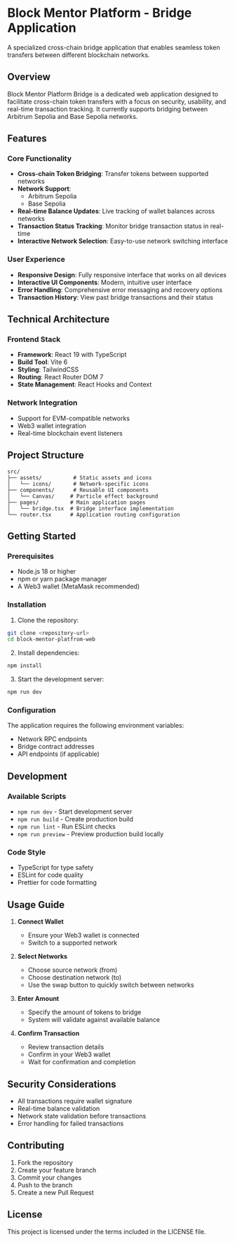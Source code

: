 # Block Mentor Platform - Bridge Application

A specialized cross-chain bridge application that enables seamless token transfers between different blockchain networks.

## Overview

Block Mentor Platform Bridge is a dedicated web application designed to facilitate cross-chain token transfers with a focus on security, usability, and real-time transaction tracking. It currently supports bridging between Arbitrum Sepolia and Base Sepolia networks.

## Features

### Core Functionality
- **Cross-chain Token Bridging**: Transfer tokens between supported networks
- **Network Support**: 
  - Arbitrum Sepolia
  - Base Sepolia
- **Real-time Balance Updates**: Live tracking of wallet balances across networks
- **Transaction Status Tracking**: Monitor bridge transaction status in real-time
- **Interactive Network Selection**: Easy-to-use network switching interface

### User Experience
- **Responsive Design**: Fully responsive interface that works on all devices
- **Interactive UI Components**: Modern, intuitive user interface
- **Error Handling**: Comprehensive error messaging and recovery options
- **Transaction History**: View past bridge transactions and their status

## Technical Architecture

### Frontend Stack
- **Framework**: React 19 with TypeScript
- **Build Tool**: Vite 6
- **Styling**: TailwindCSS
- **Routing**: React Router DOM 7
- **State Management**: React Hooks and Context

### Network Integration
- Support for EVM-compatible networks
- Web3 wallet integration
- Real-time blockchain event listeners

## Project Structure
```
src/
├── assets/          # Static assets and icons
│   └── icons/       # Network-specific icons
├── components/      # Reusable UI components
│   └── Canvas/     # Particle effect background
├── pages/          # Main application pages
│   └── bridge.tsx  # Bridge interface implementation
└── router.tsx      # Application routing configuration
```

## Getting Started

### Prerequisites
- Node.js 18 or higher
- npm or yarn package manager
- A Web3 wallet (MetaMask recommended)

### Installation
1. Clone the repository:
```bash
git clone <repository-url>
cd block-mentor-platfrom-web
```

2. Install dependencies:
```bash
npm install
```

3. Start the development server:
```bash
npm run dev
```

### Configuration
The application requires the following environment variables:
- Network RPC endpoints
- Bridge contract addresses
- API endpoints (if applicable)

## Development

### Available Scripts
- `npm run dev` - Start development server
- `npm run build` - Create production build
- `npm run lint` - Run ESLint checks
- `npm run preview` - Preview production build locally

### Code Style
- TypeScript for type safety
- ESLint for code quality
- Prettier for code formatting

## Usage Guide

1. **Connect Wallet**
   - Ensure your Web3 wallet is connected
   - Switch to a supported network

2. **Select Networks**
   - Choose source network (from)
   - Choose destination network (to)
   - Use the swap button to quickly switch between networks

3. **Enter Amount**
   - Specify the amount of tokens to bridge
   - System will validate against available balance

4. **Confirm Transaction**
   - Review transaction details
   - Confirm in your Web3 wallet
   - Wait for confirmation and completion

## Security Considerations

- All transactions require wallet signature
- Real-time balance validation
- Network state validation before transactions
- Error handling for failed transactions

## Contributing

1. Fork the repository
2. Create your feature branch
3. Commit your changes
4. Push to the branch
5. Create a new Pull Request

## License

This project is licensed under the terms included in the LICENSE file.
